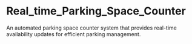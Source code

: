 # Real_time_Parking_Space_Counter
An automated parking space counter system that provides real-time availability updates for efficient parking management.
